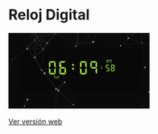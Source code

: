 # Reloj Digital

![portada](assets/twitter-img.jpg)

[Ver versión web](https://ezivan.github.io/digital-clock)
